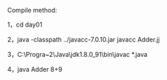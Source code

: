 Compile method:

1，cd day01

2，java -classpath ../javacc-7.0.10.jar javacc Adder.jj

3，C:\Progra~2\Java\jdk1.8.0_91\bin\javac *.java

4，java Adder 8+9

